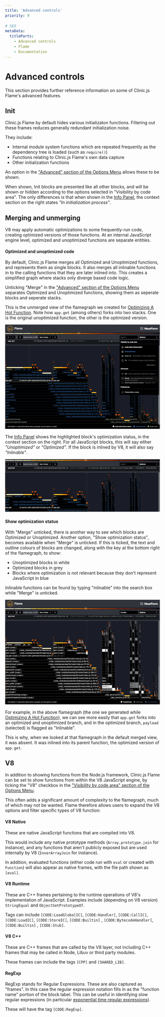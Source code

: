 ```yaml
---
title: 'Advanced controls'
priority: 9

# SEO
metaData:
  titleParts:
    - Advanced controls
    - Flame
    - Documentation
---
```


# Advanced controls

This section provides further reference information on some of Clinic.js Flame's advanced features.

## Init

Clinic.js Flame by default hides various initializaton functions. Filtering out these frames
reduces generally redundant initialization noise.

They include:

- Internal module system functions which are repeated frequently as the dependency tree
  is loaded (such as `require()`)
- Functions relating to Clinic.js Flame's own data capture
- Other initialization functions

An option in the ["Advanced" section of the Options Menu](/documentation/flame/05-controls/#advanced)
allows these to be shown.

When shown, Init blocks are presented like all other blocks, and will be shown or hidden
according to the options selected in "Visibility by code area". The only differences is
that when shown in the [Info Panel](/documentation/flame/05-controls/#info-panel), the
context section on the right states _"In initialization process"_.

## Merging and unmerging

V8 may apply automatic optimizations to some frequently-run code, creating
optimized versions of those functions. At an internal JavaScript engine level,
optimized and unoptimized functions are separate entities.

#### Optimized and unoptimized code

By default, Clinic.js Flame merges all Optimized and Unoptimized functions, and
represents them as single blocks. It also merges all inlinable functions in to
the calling functions that they are later inlined into. This creates a simplified
graph where stacks only diverge based code logic.

Unticking "Merge" in the ["Advanced" section of the Options Menu](/documentation/flame/05-controls#advanced)
separates Optimized and Unoptimized functions, showing them as seperate blocks and seperate stacks.

This is the unmerged view of the flamegraph we created for
[Optimizing A Hot Function](/documentation/flame/06-optimizing-a-hot-function/#testing-the-optimized-function).
Note how `app.get` (among others) forks into two stacks. One is the
original unoptimized function, the other is the optimized version.

![Flamegraph from Optimizing A Hot Function with "Merge" disabled](09-A.png)

The [Info Panel](/documentation/flame/controls/#info-panel) shows the highlighted block's
optimization status, in the context section on the right. For all JavaScript blocks,
this will say either _"Unoptimized"_ or _"Optimized"_. If the block is inlined by V8,
it will also say _"Inlinable"_.

![Detail of info panel highlighting unoptimized, inlinable block](09-B.png)

#### Show optimization status

With "Merge" unticked, there is another way to see which blocks are Optimized or
Unoptimized. Another option, "Show optimization status", becomes available when "Merge" is
unticked. If this is ticked, the text and outline colours of blocks are changed,
along with the key at the bottom right of the flamegraph, to show:

- Unoptimized blocks in white
- Optimized blocks in grey
- Blocks where optimization is not relevant because they don't represent JavaScript in blue

Inlinable functions can be found by typing "inlinable" into the search box
while "Merge" is unticked.

![Flamegraph with "Merge" disabled and "Show Optimization Status" enabled](09-C.png)

For example, in the above flamegraph (the one we generated while
[Optimizing A Hot Function](/documentation/flame/06-optimizing-a-hot-function/#testing-the-optimized-function)),
we can see more easily that `app.get` forks into an optimized and unoptimized branch, and in
the optimized branch, `payload` (selected) is flagged as "Inlinable".

This is why, when we looked at that flamegraph in the default merged view, it
was absent. It was inlined into its parent function, the optimized version
of `app.get`.

## V8

<div id="controls-v8" data-offset></div>

In addition to showing functions from the Node.js framework, Clinic.js Flame can be set
to show functions from within the V8 JavaScript engine, by ticking the "V8" checkbox
in the ["Visibility by code area" section of the Options Menu](/documentation/flame/05-controls/#visibility-by-code-area).

This often adds a significant amount of complexity to the flamegraph, much of which
may not be wanted. Flame therefore allows users to expand the V8 options and filter
specific types of V8 function:

#### V8 Native

<div id="controls-v8-native" data-offset></div>

These are native JavaScript functions that are compiled into V8.

This would include any native prototype methods (`Array.prototype.join` for instance),
and any functions that aren't publicly exposed but are used internally by V8
(`InnerArrayJoin` for instance).

In addition, evaluated functions (either code run with `eval` or created with `Function`)
will also appear as native frames, with the file path shown as `[eval]`.

#### V8 Runtime

<div id="controls-v8-runtime" data-offset></div>

These are C++ frames pertaining to the runtime operations of V8's implementation
of JavaScript. Examples include (depending on V8 version) `StringEqual`
and `ObjectSetPrototypeOf`.

Tags can include `[CODE:LoadGlobalIC]`, `[CODE:Handler]`, `[CODE:CallIC]`,
`[CODE:LoadIC]`, `[CODE:StoreIC]`, `[CODE:Builtin]` ,
`[CODE:BytecodeHandler]`, `[CODE:Builtin]` , `[CODE:Stub]`.

#### V8 C++

<div id="controls-v8-cpp" data-offset></div>

These are C++ frames that are called by the V8 layer, not including C++ frames
that may be called in Node, Libuv or third party modules.

These frames can include the tags `[CPP]` and `[SHARED_LIB]`.

#### RegExp

<div id="controls-regexp" data-offset></div>

RegExp stands for Regular Expressions. These are also captured as "frames".
In this case the regular expression notation fills in as the "function name" portion
of the block label. This can be useful in identifying slow regular expressions
(in particular [exponential time regular expressions](https://perlgeek.de/blog-en.cgi/perl-tips/in-search-of-an-exponetial-regexp.html)).

These will have the tag `[CODE:RegExp]`.
